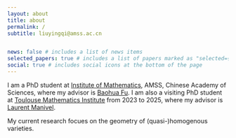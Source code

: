 ```yaml
---
layout: about
title: about
permalink: /
subtitle: liuyingqi@amss.ac.cn


news: false # includes a list of news items
selected_papers: true # includes a list of papers marked as "selected={true}"
social: true # includes social icons at the bottom of the page
---
```

I am a PhD student at	[Institute of Mathematics](http://www.math.ac.cn/), AMSS, Chinese Academy of Sciences, where my advisor is [Baohua Fu](http://www.math.ac.cn/people/fbh/). I am also a visiting PhD student at [Toulouse Mathematics Institute](https://www.math.univ-toulouse.fr/fr/) from 2023 to 2025, where my advisor is [Laurent Manivel](https://manivel.perso.math.cnrs.fr/).

My current research focues on the geometry of (quasi-)homogenous varieties. 




